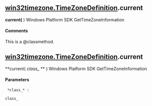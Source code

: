 
## [win32timezone.TimeZoneDefinition](#README.md#win32timezone.TimeZoneDefinition).current

 **current(** )
Windows Platform SDK GetTimeZoneInformation

#### Comments
This is a @classmethod.

## [win32timezone.TimeZoneDefinition](#README.md#win32timezone.TimeZoneDefinition).current

 **current( *class_* ** )
Windows Platform SDK GetTimeZoneInformation

#### Parameters


     *class_* :

    class_
